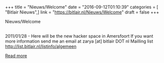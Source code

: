 +++
title = "Nieuws/Welcome"
date = "2016-09-12T01:10:39"
categories = [ "Bitlair Nieuws",]
link = "https://bitlair.nl/Nieuws/Welcome"
draft = false
+++

<div class="mw-content-ltr mw-parser-output" dir="ltr" lang="en"><p><a class="mw-selflink selflink">Nieuws/Welcome</a>
</p></div><div class="mw-content-ltr mw-parser-output" dir="ltr" lang="en"><p><br />
2011/01/28 - Here will be the new hacker space in Amersfoort
If you want more information send me an email at zarya [at] bitlair DOT nl
Mailling list <a class="external free" href="http://list.bitlair.nl/listinfo/algemeen" rel="nofollow">http://list.bitlair.nl/listinfo/algemeen</a>
</p></div>

[Read more](https://bitlair.nl/Nieuws/Welcome)